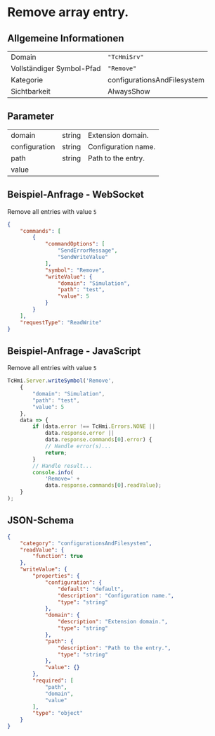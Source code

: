 # Remove array entry.

## Allgemeine Informationen

|  |  |
| - | - |
| Domain | `"TcHmiSrv"` |
| Vollständiger Symbol-Pfad | `"Remove"` |
| Kategorie | configurationsAndFilesystem |
| Sichtbarkeit | AlwaysShow |

## Parameter

|  |  |  |
| - | - | - |
| domain | string | Extension domain. |
| configuration | string | Configuration name. |
| path | string | Path to the entry. |
| value |  |  |

## Beispiel-Anfrage - WebSocket

Remove all entries with value `5`
```json
{
    "commands": [
        {
            "commandOptions": [
                "SendErrorMessage",
                "SendWriteValue"
            ],
            "symbol": "Remove",
            "writeValue": {
                "domain": "Simulation",
                "path": "test",
                "value": 5
            }
        }
    ],
    "requestType": "ReadWrite"
}
```

## Beispiel-Anfrage - JavaScript

Remove all entries with value `5`
```javascript
TcHmi.Server.writeSymbol('Remove',
    {
        "domain": "Simulation",
        "path": "test",
        "value": 5
    },
    data => {
        if (data.error !== TcHmi.Errors.NONE ||
            data.response.error ||
            data.response.commands[0].error) {
            // Handle error(s)...
            return;
        }
        // Handle result...
        console.info(
            'Remove=' +
            data.response.commands[0].readValue);
    }
);
```

## JSON-Schema

```json
{
    "category": "configurationsAndFilesystem",
    "readValue": {
        "function": true
    },
    "writeValue": {
        "properties": {
            "configuration": {
                "default": "default",
                "description": "Configuration name.",
                "type": "string"
            },
            "domain": {
                "description": "Extension domain.",
                "type": "string"
            },
            "path": {
                "description": "Path to the entry.",
                "type": "string"
            },
            "value": {}
        },
        "required": [
            "path",
            "domain",
            "value"
        ],
        "type": "object"
    }
}
```
